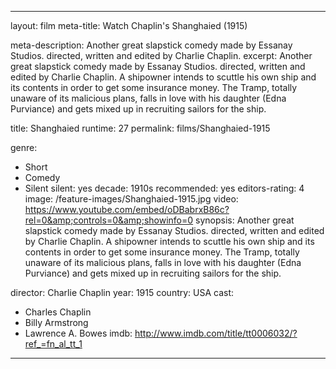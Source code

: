---

layout: film
meta-title: Watch Chaplin's Shanghaied (1915)

meta-description:  Another great slapstick comedy made by Essanay Studios. directed, written and edited by Charlie Chaplin.
excerpt: Another great slapstick comedy made by Essanay Studios. directed, written and edited by Charlie Chaplin. A shipowner intends to scuttle his own ship and its contents in order to get some insurance money. The Tramp, totally unaware of its malicious plans, falls in love with his daughter (Edna Purviance) and gets mixed up in recruiting sailors for the  ship.

title: Shanghaied
runtime: 27
permalink: films/Shanghaied-1915

genre: 
- Short
- Comedy 
- Silent
silent: yes
decade: 1910s
recommended: yes
editors-rating: 4
image: /feature-images/Shanghaied-1915.jpg
video: https://www.youtube.com/embed/oDBabrxB86c?rel=0&amp;controls=0&amp;showinfo=0
synopsis: Another great slapstick comedy made by Essanay Studios. directed, written and edited by Charlie Chaplin. A shipowner intends to scuttle his own ship and its contents in order to get some insurance money. The Tramp, totally unaware of its malicious plans, falls in love with his daughter (Edna Purviance) and gets mixed up in recruiting sailors for the  ship.

director: Charlie Chaplin
year: 1915
country: USA
cast: 
- Charles Chaplin
- Billy Armstrong
- Lawrence A. Bowes
imdb: http://www.imdb.com/title/tt0006032/?ref_=fn_al_tt_1

---